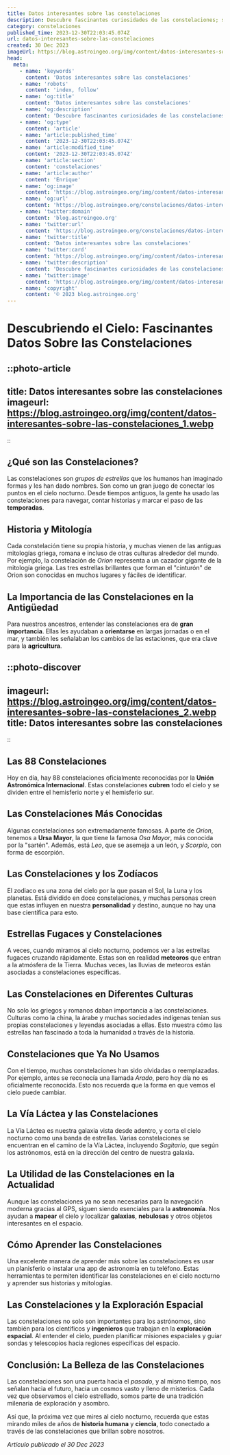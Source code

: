 ```yaml
---
title: Datos interesantes sobre las constelaciones
description: Descubre fascinantes curiosidades de las constelaciones; sus mitos, estrellas y cómo han guiado a la humanidad a lo largo de la historia.
category: constelaciones
published_time: 2023-12-30T22:03:45.074Z
url: datos-interesantes-sobre-las-constelaciones
created: 30 Dec 2023
imageUrl: https://blog.astroingeo.org/img/content/datos-interesantes-sobre-las-constelaciones_1.webp
head:
  meta:
    - name: 'keywords'
      content: 'Datos interesantes sobre las constelaciones'
    - name: 'robots'
      content: 'index, follow'
    - name: 'og:title'
      content: 'Datos interesantes sobre las constelaciones'
    - name: 'og:description'
      content: 'Descubre fascinantes curiosidades de las constelaciones; sus mitos, estrellas y cómo han guiado a la humanidad a lo largo de la historia.'
    - name: 'og:type'
      content: 'article'
    - name: 'article:published_time'
      content: '2023-12-30T22:03:45.074Z'
    - name: 'article:modified_time'
      content: '2023-12-30T22:03:45.074Z'
    - name: 'article:section'
      content: 'constelaciones'
    - name: 'article:author'
      content: 'Enrique'
    - name: 'og:image'
      content: 'https://blog.astroingeo.org/img/content/datos-interesantes-sobre-las-constelaciones_1.webp'
    - name: 'og:url'
      content: 'https://blog.astroingeo.org/constelaciones/datos-interesantes-sobre-las-constelaciones'
    - name: 'twitter:domain'
      content: 'blog.astroingeo.org'
    - name: 'twitter:url'
      content: 'https://blog.astroingeo.org/constelaciones/datos-interesantes-sobre-las-constelaciones'
    - name: 'twitter:title'
      content: 'Datos interesantes sobre las constelaciones'
    - name: 'twitter:card'
      content: 'https://blog.astroingeo.org/img/content/datos-interesantes-sobre-las-constelaciones_1.webp'
    - name: 'twitter:description'
      content: 'Descubre fascinantes curiosidades de las constelaciones; sus mitos, estrellas y cómo han guiado a la humanidad a lo largo de la historia.'
    - name: 'twitter:image'
      content: 'https://blog.astroingeo.org/img/content/datos-interesantes-sobre-las-constelaciones_1.webp'
    - name: 'copyright'
      content: '© 2023 blog.astroingeo.org'
---
```

# Descubriendo el Cielo: Fascinantes Datos Sobre las Constelaciones

::photo-article
---
title: Datos interesantes sobre las constelaciones
imageurl: https://blog.astroingeo.org/img/content/datos-interesantes-sobre-las-constelaciones_1.webp
---
::

## ¿Qué son las Constelaciones?

Las constelaciones son *grupos de estrellas* que los humanos han imaginado formas y les han dado nombres. Son como un gran juego de conectar los puntos en el cielo nocturno. Desde tiempos antiguos, la gente ha usado las constelaciones para navegar, contar historias y marcar el paso de las **temporadas**.

## Historia y Mitología

Cada constelación tiene su propia historia, y muchas vienen de las antiguas mitologías griega, romana e incluso de otras culturas alrededor del mundo. Por ejemplo, la constelación de *Orion* representa a un cazador gigante de la mitología griega. Las tres estrellas brillantes que forman el "cinturón" de Orion son conocidas en muchos lugares y fáciles de identificar.

## La Importancia de las Constelaciones en la Antigüedad

Para nuestros ancestros, entender las constelaciones era de **gran importancia**. Ellas les ayudaban a **orientarse** en largas jornadas o en el mar, y también les señalaban los cambios de las estaciones, que era clave para la **agricultura**.


::photo-discover
---
imageurl: https://blog.astroingeo.org/img/content/datos-interesantes-sobre-las-constelaciones_2.webp
title: Datos interesantes sobre las constelaciones
---
::

## Las 88 Constelaciones

Hoy en día, hay 88 constelaciones oficialmente reconocidas por la **Unión Astronómica Internacional**. Estas constelaciones **cubren** todo el cielo y se dividen entre el hemisferio norte y el hemisferio sur.

## Las Constelaciones Más Conocidas

Algunas constelaciones son extremadamente famosas. A parte de *Orion*, tenemos a **Ursa Mayor**, la que tiene la famosa *Osa Mayor*, más conocida por la "sartén". Además, está *Leo*, que se asemeja a un león, y *Scorpio*, con forma de escorpión.

## Las Constelaciones y los Zodíacos

El zodiaco es una zona del cielo por la que pasan el Sol, la Luna y los planetas. Está dividido en doce constelaciones, y muchas personas creen que estas influyen en nuestra **personalidad** y destino, aunque no hay una base científica para esto.

## Estrellas Fugaces y Constelaciones

A veces, cuando miramos al cielo nocturno, podemos ver a las estrellas fugaces cruzando rápidamente. Estas son en realidad **meteoros** que entran a la atmósfera de la Tierra. Muchas veces, las lluvias de meteoros están asociadas a constelaciones específicas.

## Las Constelaciones en Diferentes Culturas

No solo los griegos y romanos daban importancia a las constelaciones. Culturas como la china, la árabe y muchas sociedades indígenas tenían sus propias constelaciones y leyendas asociadas a ellas. Esto muestra cómo las estrellas han fascinado a toda la humanidad a través de la historia.

## Constelaciones que Ya No Usamos

Con el tiempo, muchas constelaciones han sido olvidadas o reemplazadas. Por ejemplo, antes se reconocía una llamada *Arado*, pero hoy día no es oficialmente reconocida. Esto nos recuerda que la forma en que vemos el cielo puede cambiar.

## La Vía Láctea y las Constelaciones

La Vía Láctea es nuestra galaxia vista desde adentro, y corta el cielo nocturno como una banda de estrellas. Varias constelaciones se encuentran en el camino de la Vía Láctea, incluyendo *Sagitario*, que según los astrónomos, está en la dirección del centro de nuestra galaxia.

## La Utilidad de las Constelaciones en la Actualidad

Aunque las constelaciones ya no sean necesarias para la navegación moderna gracias al GPS, siguen siendo esenciales para la **astronomía**. Nos ayudan a **mapear** el cielo y localizar **galaxias**, **nebulosas** y otros objetos interesantes en el espacio.

## Cómo Aprender las Constelaciones

Una excelente manera de aprender más sobre las constelaciones es usar un planisferio o instalar una app de astronomía en tu teléfono. Estas herramientas te permiten identificar las constelaciones en el cielo nocturno y aprender sus historias y mitologías.

## Las Constelaciones y la Exploración Espacial

Las constelaciones no solo son importantes para los astrónomos, sino también para los científicos y **ingenieros** que trabajan en la **exploración espacial**. Al entender el cielo, pueden planificar misiones espaciales y guiar sondas y telescopios hacia regiones específicas del espacio.

## Conclusión: La Belleza de las Constelaciones

Las constelaciones son una puerta hacia el *pasado*, y al mismo tiempo, nos señalan hacia el futuro, hacia un cosmos vasto y lleno de misterios. Cada vez que observamos el cielo estrellado, somos parte de una tradición milenaria de exploración y asombro.

Así que, la próxima vez que mires al cielo nocturno, recuerda que estas mirando miles de años de **historia humana** y **ciencia**, todo conectado a través de las constelaciones que brillan sobre nosotros.

_Artículo publicado el 30 Dec 2023_